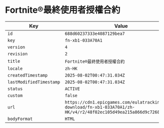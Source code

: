 # Fortnite®最終使用者授權合約

| Key | Value |
| --- | ----- |
| `id` | `688d60237333e4087129bea7` |
| `key` | `fn-xb1-033A70A1` |
| `version` | `4` |
| `revision` | `2` |
| `title` | `Fortnite®最終使用者授權合約` |
| `locale` | `zh-HK` |
| `createdTimestamp` | `2025-08-02T00:47:31.034Z` |
| `lastModifiedTimestamp` | `2025-08-02T00:47:31.034Z` |
| `status` | `ACTIVE` |
| `custom` | `false` |
| `url` | `https://cdn1.epicgames.com/eulatracking-download/fn-xb1-033A70A1/zh-HK/v4/r2/48f02ec105d49ea215a866d9c7268c3d.pdf` |
| `bodyFormat` | `HTML` |
